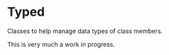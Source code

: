 # Typed
Classes to help manage data types of class members.
<p>This is very much a work in progress.
